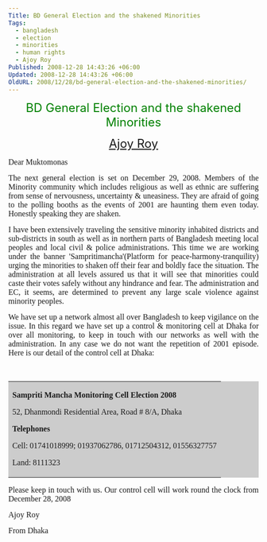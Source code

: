 ```yaml
---
Title: BD General Election and the shakened Minorities
Tags:
  - bangladesh
  - election
  - minorities
  - human rights
  - Ajoy Roy
Published: 2008-12-28 14:43:26 +06:00
Updated: 2008-12-28 14:43:26 +06:00
OldURL: 2008/12/28/bd-general-election-and-the-shakened-minorities/
---
```



<p align="center" class="MsoNormal"><font size="5" color="#008000">BD General Election and the shakened Minorities </font></p>
<p align="center" class="MsoNormal"><span lang="en-us"><font size="5"><a href="https://gold.mukto-mona.com/Articles/ajoy/index.html">Ajoy Roy</a></font></span></p>
<p class="MsoNormal"><font size="3" face="Verdana">Dear Muktomonas </font><o></o><font size="3" face="Verdana"> </font><font face="Verdana"> </font></p>
<p style="text-align: justify" class="MsoNormal"><font size="3" face="Verdana">The next general election is set on December 29, 2008. Members of the Minority community which includes religious as well as ethnic are suffering from sense of nervousness, uncertainty &amp; uneasiness. They are afraid of going to the polling booths as the events of 2001 are haunting them even today. Honestly speaking they are shaken.  </font><font face="Verdana"> </font><o></o><font size="3" face="Verdana"> </font><font face="Verdana"> </font></p>
<p style="text-align: justify" class="MsoNormal"><font size="3" face="Verdana">I have been extensively traveling the sensitive minority inhabited districts and sub-districts in south as well as in northern parts of Bangladesh meeting local peoples and local civil &amp; police administrations. This time we are working under the banner 'Sampritimancha'(Platform for peace-harmony-tranquility) urging the minorities to shaken off their fear and boldly face the situation. The administration at all levels assured us that it will see that minorities could caste their votes safely without any hindrance and fear. The administration and EC, it seems, are determined to prevent any large scale violence against minority peoples.  </font><font face="Verdana"> </font><o></o><font size="3" face="Verdana"> </font><font face="Verdana"> </font></p>
<p style="text-align: justify" class="MsoNormal"><font size="3" face="Verdana">We have set up a network almost all over <st1></st1>Bangladesh to keep vigilance on the issue. In this regard we have set up a control &amp; monitoring cell at <st1></st1>Dhaka for over all monitoring, to keep in touch with our networks as well with the administration. In any case we do not want the repetition of 2001 episode. Here is our detail of the control cell at <st1></st1>Dhaka:</font><font face="Verdana"> </font></p>
<p style="text-align: justify" class="MsoNormal"><o></o><font size="3" face="Verdana"> </font><font face="Verdana"> </font></p>

<p align="center">
<table border="0" bgColor="#cccccc" width="58%" cellPadding="3" cellSpacing="3" style="border-collapse: collapse" id="table1">
<tr>
<td>
<p style="text-align: justify" class="MsoNormal"><strong><font size="3" face="Times New Roman">Sampriti Mancha Monitoring Cell Election 2008</font></strong></p>
<p style="text-align: justify" class="MsoNormal"><font size="3" face="Times New Roman">52, Dhanmondi Residential Area, Road # 8/A, <st1></st1>Dhaka</font></p>
<p style="text-align: justify" class="MsoNormal"><strong><font size="3" face="Times New Roman">Telephones</font> </strong></p>
<p style="text-align: justify" class="MsoNormal"><font size="3" face="Times New Roman">Cell: 01741018999; 01937062786, 01712504312, 01556327757</font></p>
<p style="text-align: justify" class="MsoNormal"><font size="3" face="Times New Roman">Land: 8111323</font></p>
</td>
</tr>
</table>
<p style="text-align: justify" class="MsoNormal"><o></o></p>
<p style="text-align: justify" class="MsoNormal"><font size="3" face="Verdana">Please keep in touch with us. Our control cell will work round the clock from December 28, 2008 </font><o></o><font size="3" face="Verdana"> </font><font face="Verdana"> </font></p>
<p style="text-align: justify" class="MsoNormal"><font size="3" face="Verdana">Ajoy Roy</font><font face="Verdana"> </font></p>
<p style="text-align: justify" class="MsoNormal"><font size="3" face="Verdana">From <st1></st1>Dhaka    </font></p>
